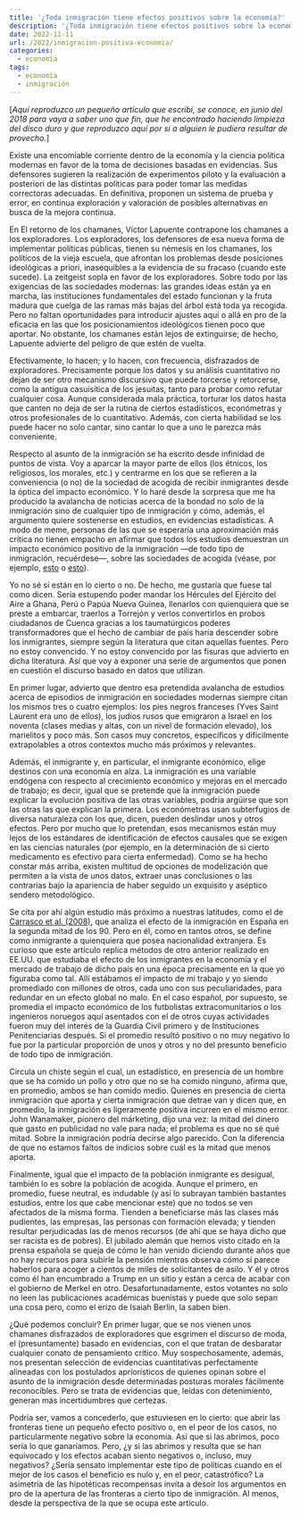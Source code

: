 ```yaml
---
title: '¿Toda inmigración tiene efectos positivos sobre la economía?'
description: '¿Toda inmigración tiene efectos positivos sobre la economía?'
date: 2022-11-11
url: /2022/inmigracion-positiva-economia/
categories:
  - economía
tags:
  - economía
  - inmigración
---
```


[_Aquí reproduzco un pequeño artículo que escribí, se conoce, en junio del 2018 para vaya a saber uno que fin, que he encontrado haciendo limpieza del disco duro y que reproduzco aquí por si a alguien le pudiera resultar de provecho._]

Existe una encomiable corriente dentro de la economía y la ciencia política modernas en favor de la  toma de decisiones basadas en evidencias. Sus defensores sugieren la realización de experimentos piloto y la evaluación a posteriori de las distintas políticas para poder tomar las medidas correctoras adecuadas. En definitiva, proponen un sistema de prueba y error, en continua exploración y valoración de posibles alternativas en busca de la mejora continua. 

En El retorno de los chamanes, Víctor Lapuente contrapone los chamanes a los exploradores. Los exploradores, los defensores de esa nueva forma de implementar políticas públicas, tienen su némesis en los chamanes, los políticos de la vieja escuela, que afrontan los problemas desde posiciones ideológicas a priori, inasequibles a la evidencia de su fracaso (cuando este sucede).
La zeitgeist sopla en favor de los exploradores. Sobre todo por las exigencias de las sociedades modernas: las grandes ideas están ya en marcha, las instituciones fundamentales del estado funcionan y la fruta madura que cuelga de las ramas más bajas del árbol está toda ya recogida. Pero no faltan oportunidades para introducir ajustes aquí o allá en pro de la eficacia en las que los posicionamientos ideológicos tienen poco que aportar. No obstante, los chamanes están lejos de extinguirse; de hecho, Lapuente advierte del peligro de que estén de vuelta.

Efectivamente, lo hacen; y lo hacen, con frecuencia, disfrazados de exploradores. Precisamente porque los datos y su análisis cuantitativo no dejan de ser otro mecanismo discursivo que puede torcerse y retorcerse, como la antigua casuísitica de los jesuitas, tanto para probar como refutar cualquier cosa. Aunque considerada mala práctica, torturar los datos hasta que canten no deja de ser la rutina de ciertos estadísticos, económetras y otros profesionales de lo cuantitativo. Además, con cierta habilidad se los puede hacer no solo cantar, sino cantar lo que a uno le parezca más conveniente.

Respecto al asunto de la inmigración se ha escrito desde infinidad de puntos de vista. Voy a aparcar la mayor parte de ellos (los étnicos, los religiosos, los morales, etc.) y centrarme en los que se refieren a la conveniencia (o no) de la sociedad de acogida de recibir inmigrantes desde la óptica del impacto económico. Y lo haré desde la sorpresa que me ha producido la avalancha de noticias acerca de la bondad no solo de la inmigración sino de cualquier tipo de inmigración y cómo, además, el argumento quiere sostenerse en estudios, en evidencias estadísticas. A modo de meme, personas de las que se esperaría una aproximación más crítica no tienen empacho en afirmar que todos los estudios demuestran un impacto económico positivo de la inmigración —de todo tipo de inmigración, recuérdese—, sobre las sociedades de acogida (véase, por ejemplo, 
[esto](https://nadaesgratis.es/jose-luis-ferreira/la-integracion-laboral-de-los-inmigrantes) 
o 
[esto](https://elpais.com/elpais/2018/06/20/ciencia/1529516744_661988.html)).

Yo no sé si están en lo cierto o no. De hecho, me gustaría que fuese tal como dicen. Sería estupendo poder mandar los Hércules del Ejército del Aire a Ghana, Perú o Papúa Nueva Guinea, llenarlos con quienquiera que se preste a embarcar, traerlos a Torrejón y verlos convertirlos en probos ciudadanos de Cuenca gracias a los taumatúrgicos poderes transformadores que el hecho de cambiar de país haría descender sobre los inmigrantes, siempre según la literatura que citan aquellas fuentes. Pero no estoy convencido. Y no estoy convencido por las fisuras que advierto en dicha literatura. Así que voy a exponer una serie de argumentos que ponen en cuestión el discurso basado en datos que utilizan.

En primer lugar, advierto que dentro esa pretendida avalancha de estudios acerca de episodios de inmigración en sociedades modernas siempre citan los mismos tres o cuatro ejemplos: los pies negros franceses (Yves Saint Laurent era uno de ellos), los judíos rusos que emigraron a Israel en los noventa (clases medias y altas, con un nivel de formación elevado), los marielitos y poco más. Son casos muy concretos, específicos y difícilmente extrapolables a otros contextos mucho más próximos y relevantes.

Además, el inmigrante y, en particular, el inmigrante económico, elige destinos con una economía en alza. La inmigración es una variable endógena con respecto al crecimiento económico y mejoras en el mercado de trabajo; es decir, igual que se pretende que la inmigración puede explicar la evolución positiva de las otras variables, podría argüirse que son las otras las que explican la primera. Los económetras usan subterfugios de diversa naturaleza con los que, dicen, pueden deslindar unos y otros efectos. Pero por mucho que lo pretendan, esos mecanismos están muy lejos de los estándares de identificación de efectos causales que se exigen en las ciencias naturales (por ejemplo, en la determinación de si cierto medicamento es efectivo para cierta enfermedad). Como se ha hecho constar más arriba, existen multitud de opciones de modelización que permiten a la vista de unos datos, extraer unas conclusiones o las contrarias bajo la apariencia de haber seguido un exquisito y aséptico sendero metodológico.

Se cita por ahí algún estudio más próximo a nuestras latitudes, como el de 
[Carrasco et al. (2008)](https://e-archivo.uc3m.es/bitstream/handle/10016/4687/effect_carrasco_JPE_2008_ps.pdf;jsessionid=B4D8496B53CA097662C5C0C8E0088ED0?sequence=2), 
que analiza el efecto de la inmigración en España en la segunda mitad de los 90. Pero en él, como en tantos otros, se define como inmigrante a quienquiera que posea nacionalidad extranjera. Es curioso que este artículo replica métodos de otro anterior realizado en EE.UU. que estudiaba el efecto de los inmigrantes en la economía y el mercado de trabajo de dicho país en una época precisamente en la que yo figuraba como tal. Allí estábamos el impacto de mi trabajo y yo siendo promediado con millones de otros, cada uno con sus peculiaridades, para redundar en un efecto global no malo. En el caso español, por supuesto, se promedia el impacto económico de los futbolistas extracomunitarios o los ingenieros noruegos aquí asentados con el de otros cuyas actividades fueron muy del interés de la Guardia Civil primero y de Instituciones Penitenciarias después. Si el promedio resultó positivo o no muy negativo lo fue por la particular proporción de unos y otros y no del presunto beneficio de todo tipo de inmigración.

Circula un chiste según el cual, un estadístico, en presencia de un hombre que se ha comido un pollo y otro que no se ha comido ninguno, afirma que, en promedio, ambos se han comido medio. Quienes en presencia de cierta inmigración que aporta y cierta inmigración que detrae van y dicen que, en promedio, la inmigración es ligeramente positiva incurren en el mismo error. John Wanamaker, pionero del márketing, dijo una vez: la mitad del dinero que gasto en publicidad no vale para nada; el problema es que no sé qué mitad. Sobre la inmigración podría decirse algo parecido. Con la diferencia de que no estamos faltos de indicios sobre cuál es la mitad que menos aporta.

Finalmente, igual que el impacto de la población inmigrante es desigual, también lo es sobre la población de acogida. Aunque el primero, en promedio, fuese neutral, es indudable (y así lo subrayan también bastantes estudios, entre los que cabe mencionar este) que no todos se ven afectados de la misma forma.  Tienden a beneficiarse más las clases más pudientes, las empresas, las personas con formación elevada; y tienden resultar perjudicadas las de menos recursos (de ahí que se haya dicho que ser racista es de pobres). El jubilado alemán que hemos visto citado en la prensa española se queja de cómo le han venido diciendo durante años que no hay recursos para subirle la pensión mientras observa cómo sí parece haberlos para acoger a cientos de miles de solicitantes de asilo. Y él y otros como él han encumbrado a Trump en un sitio y están a cerca de acabar con el gobierno de Merkel en otro. Desafortunadamente, estos votantes no solo no leen las publicaciones académicas buenistas y puede que solo sepan una cosa pero, como el erizo de Isaiah Berlin, la saben bien.

¿Qué podemos concluir? En primer lugar, que se nos vienen unos chamanes disfrazados de exploradores que esgrimen el discurso de moda, el (presuntamente) basado en evidencias, con el que tratan de desbaratar cualquier conato de pensamiento crítico. Muy sospechosamente, además, nos presentan selección de evidencias cuantitativas perfectamente alineadas con los postulados apriorísticos de quienes opinan sobre el asunto de la inmigración desde determinadas posturas morales fácilmente reconocibles. Pero se trata de evidencias que, leídas con detenimiento, generan más incertidumbres que certezas. 

Podría ser, vamos a concederlo, que estuviesen en lo cierto: que abrir las fronteras tiene un pequeño efecto positivo o, en el peor de los casos, no particularmente negativo sobre la economía. Así que si las abrimos, poco sería lo que ganaríamos. Pero, ¿y si las abrimos y resulta que se han equivocado y los efectos acaban siento negativos o, incluso, muy negativos? ¿Sería sensato implementar este tipo de políticas cuando en el mejor de los casos el beneficio es nulo y, en el peor, catastrófico? La asimetría de las hipotéticas recompensas invita a desoír los argumentos en pro de la apertura de las fronteras a cierto tipo de inmigración. Al menos, desde la perspectiva de la que se ocupa este artículo.